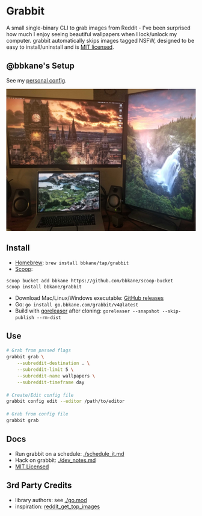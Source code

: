 # Grabbit

A small single-binary CLI to grab images from Reddit - I've been surprised how much I enjoy seeing beautiful wallpapers when I lock/unlock my computer. grabbit automatically skips images tagged NSFW, designed to be easy to install/uninstall and is [MIT licensed](./LICENSE).

## @bbkane's Setup

See my [personal config](https://github.com/bbkane/dotfiles/blob/master/grabbit/dot-config/grabbit.yaml).

![My Setup](./reddit_wallpapers.jpg)

## Install

- [Homebrew](https://brew.sh/): `brew install bbkane/tap/grabbit`
- [Scoop](https://scoop.sh/):

```
scoop bucket add bbkane https://github.com/bbkane/scoop-bucket
scoop install bbkane/grabbit
```

- Download Mac/Linux/Windows executable: [GitHub releases](https://github.com/bbkane/grabbit/releases)
- Go: `go install go.bbkane.com/grabbit/v4@latest`
- Build with [goreleaser](https://goreleaser.com/) after cloning: `goreleaser --snapshot --skip-publish --rm-dist`

## Use

```bash
# Grab from passed flags
grabbit grab \
    --subreddit-destination . \
    --subreddit-limit 5 \
    --subreddit-name wallpapers \
    --subreddit-timeframe day

# Create/Edit config file
grabbit config edit --editor /path/to/editor

# Grab from config file
grabbit grab
```

## Docs

- Run grabbit on a schedule: [./schedule_it.md](./schedule_it.md)
- Hack on grabbit: [./dev_notes.md](./dev_notes.md)
- [MIT Licensed](./LICENSE)

## 3rd Party Credits

- library authors: see [./go.mod](./go.mod)
- inspiration: [reddit_get_top_images](https://github.com/nagracks/reddit_get_top_images)
